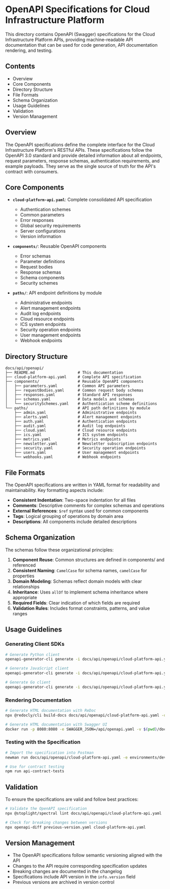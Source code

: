 # OpenAPI Specifications for Cloud Infrastructure Platform

This directory contains OpenAPI (Swagger) specifications for the Cloud Infrastructure Platform APIs, providing machine-readable API documentation that can be used for code generation, API documentation rendering, and testing.

## Contents

- Overview
- Core Components
- Directory Structure
- File Formats
- Schema Organization
- Usage Guidelines
- Validation
- Version Management

## Overview

The OpenAPI specifications define the complete interface for the Cloud Infrastructure Platform's RESTful APIs. These specifications follow the OpenAPI 3.0 standard and provide detailed information about all endpoints, request parameters, response schemas, authentication requirements, and example payloads. They serve as the single source of truth for the API's contract with consumers.

## Core Components

- **`cloud-platform-api.yaml`**: Complete consolidated API specification
  - Authentication schemes
  - Common parameters
  - Error responses
  - Global security requirements
  - Server configurations
  - Version information

- **`components/`**: Reusable OpenAPI components
  - Error schemas
  - Parameter definitions
  - Request bodies
  - Response schemas
  - Schema components
  - Security schemes

- **`paths/`**: API endpoint definitions by module
  - Administrative endpoints
  - Alert management endpoints
  - Audit log endpoints
  - Cloud resource endpoints
  - ICS system endpoints
  - Security operation endpoints
  - User management endpoints
  - Webhook endpoints

## Directory Structure

```plaintext
docs/api/openapi/
├── README.md                   # This documentation
├── cloud-platform-api.yaml     # Complete API specification
├── components/                 # Reusable OpenAPI components
│   ├── parameters.yaml         # Common API parameters
│   ├── requestBodies.yaml      # Common request body schemas
│   ├── responses.yaml          # Standard API responses
│   ├── schemas.yaml            # Data models and schemas
│   └── securitySchemes.yaml    # Authentication scheme definitions
└── paths/                      # API path definitions by module
    ├── admin.yaml              # Administrative endpoints
    ├── alerts.yaml             # Alert management endpoints
    ├── auth.yaml               # Authentication endpoints
    ├── audit.yaml              # Audit log endpoints
    ├── cloud.yaml              # Cloud resource endpoints
    ├── ics.yaml                # ICS system endpoints
    ├── metrics.yaml            # Metrics endpoints
    ├── newsletter.yaml         # Newsletter subscription endpoints
    ├── security.yaml           # Security operation endpoints
    ├── users.yaml              # User management endpoints
    └── webhooks.yaml           # Webhook endpoints
```

## File Formats

The OpenAPI specifications are written in YAML format for readability and maintainability. Key formatting aspects include:

- **Consistent Indentation**: Two-space indentation for all files
- **Comments**: Descriptive comments for complex schemas and operations
- **External References**: `$ref` syntax used for common components
- **Tags**: Logical grouping of operations by domain area
- **Descriptions**: All components include detailed descriptions

## Schema Organization

The schemas follow these organizational principles:

1. **Component Reuse**: Common structures are defined in components/ and referenced
2. **Consistent Naming**: `CamelCase` for schema names, `camelCase` for properties
3. **Domain Modeling**: Schemas reflect domain models with clear relationships
4. **Inheritance**: Uses `allOf` to implement schema inheritance where appropriate
5. **Required Fields**: Clear indication of which fields are required
6. **Validation Rules**: Includes format constraints, patterns, and value ranges

## Usage Guidelines

### Generating Client SDKs

```bash
# Generate Python client
openapi-generator-cli generate -i docs/api/openapi/cloud-platform-api.yaml -g python -o clients/python

# Generate JavaScript client
openapi-generator-cli generate -i docs/api/openapi/cloud-platform-api.yaml -g javascript -o clients/javascript

# Generate Go client
openapi-generator-cli generate -i docs/api/openapi/cloud-platform-api.yaml -g go -o clients/go
```

### Rendering Documentation

```bash
# Generate HTML documentation with ReDoc
npx @redocly/cli build-docs docs/api/openapi/cloud-platform-api.yaml -o api-docs.html

# Generate HTML documentation with Swagger UI
docker run -p 8080:8080 -e SWAGGER_JSON=/api/openapi.yaml -v $(pwd)/docs/api/openapi:/api swaggerapi/swagger-ui
```

### Testing with the Specification

```bash
# Import the specification into Postman
newman run docs/api/openapi/cloud-platform-api.yaml -e environments/dev.json

# Use for contract testing
npm run api-contract-tests
```

## Validation

To ensure the specifications are valid and follow best practices:

```bash
# Validate the OpenAPI specification
npx @stoplight/spectral lint docs/api/openapi/cloud-platform-api.yaml

# Check for breaking changes between versions
npx openapi-diff previous-version.yaml cloud-platform-api.yaml
```

## Version Management

- The OpenAPI specifications follow semantic versioning aligned with the API
- Changes to the API require corresponding specification updates
- Breaking changes are documented in the changelog
- Specifications include API version in the `info.version` field
- Previous versions are archived in version control
